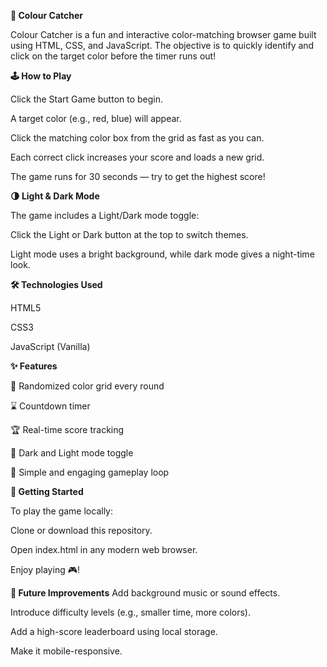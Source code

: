 **🎯 Colour Catcher**

Colour Catcher is a fun and interactive color-matching browser game built using HTML, CSS, and JavaScript. The objective is to quickly identify and click on the target color before the timer runs out!

**🕹️ How to Play**

Click the Start Game button to begin.

A target color (e.g., red, blue) will appear.

Click the matching color box from the grid as fast as you can.

Each correct click increases your score and loads a new grid.

The game runs for 30 seconds — try to get the highest score!


**🌗 Light & Dark Mode**

The game includes a Light/Dark mode toggle:

Click the Light or Dark button at the top to switch themes.

Light mode uses a bright background, while dark mode gives a night-time look.


**🛠️ Technologies Used**

HTML5

CSS3

JavaScript (Vanilla)

**✨ Features**

🧠 Randomized color grid every round

⌛ Countdown timer

🏆 Real-time score tracking

🌙 Dark and Light mode toggle

🎯 Simple and engaging gameplay loop


**🚀 Getting Started**

To play the game locally:

Clone or download this repository.

Open index.html in any modern web browser.

Enjoy playing 🎮!


**📌 Future Improvements**
Add background music or sound effects.

Introduce difficulty levels (e.g., smaller time, more colors).

Add a high-score leaderboard using local storage.

Make it mobile-responsive.
